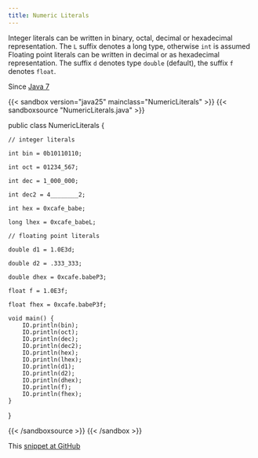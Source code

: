 ```yaml
---
title: Numeric Literals
---
```


Integer literals can be written in binary, octal, decimal or hexadecimal
representation. The `L` suffix denotes a long type, otherwise
`int` is assumed Floating point literals can be written in decimal
or as hexadecimal representation. The suffix `d` denotes type
`double` (default), the suffix `f` denotes
`float`.

Since [Java 7](/jdk/7/)

{{< sandbox version="java25" mainclass="NumericLiterals" >}}
{{< sandboxsource "NumericLiterals.java" >}}

public class NumericLiterals {

	// integer literals

	int bin = 0b10110110;

	int oct = 01234_567;

	int dec = 1_000_000;

	int dec2 = 4________2;

	int hex = 0xcafe_babe;

	long lhex = 0xcafe_babeL;

	// floating point literals

	double d1 = 1.0E3d;

	double d2 = .333_333;

	double dhex = 0xcafe.babeP3;

	float f = 1.0E3f;

	float fhex = 0xcafe.babeP3f;

	void main() {
		IO.println(bin);
		IO.println(oct);
		IO.println(dec);
		IO.println(dec2);
		IO.println(hex);
		IO.println(lhex);
		IO.println(d1);
		IO.println(d2);
		IO.println(dhex);
		IO.println(f);
		IO.println(fhex);
	}

}

{{< /sandboxsource >}}
{{< /sandbox >}}

This [snippet at GitHub](https://github.com/marchof/io.javaalmanac.snippets/tree/master/src/main/java/io/javaalmanac/snippets/language/NumericLiterals.java)
